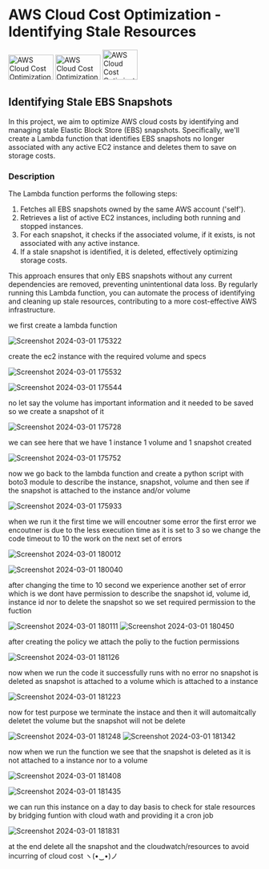# AWS Cloud Cost Optimization - Identifying Stale Resources



<img src="https://d2gbo5uoddvg5.cloudfront.net/images/Logo_aws.gif" alt="AWS Cloud Cost Optimization" style="width:90px;height:50px;"/> <img src="https://www.eginnovations.com/images/AWS-Cloudwatch-Logo.webp" alt="AWS Cloud Cost Optimization" style="width:90px;height:50px;"/> <img src="https://upload.wikimedia.org/wikipedia/commons/thumb/c/c3/Python-logo-notext.svg/800px-Python-logo-notext.svg.png" alt="AWS Cloud Cost Optimization" style="width:70px;height:60px;"/>



## Identifying Stale EBS Snapshots

In this project, we aim to optimize AWS cloud costs by identifying and managing stale Elastic Block Store (EBS) snapshots. Specifically, we'll create a Lambda function that identifies EBS snapshots no longer associated with any active EC2 instance and deletes them to save on storage costs.

### Description

The Lambda function performs the following steps:

1. Fetches all EBS snapshots owned by the same AWS account ('self').
2. Retrieves a list of active EC2 instances, including both running and stopped instances.
3. For each snapshot, it checks if the associated volume, if it exists, is not associated with any active instance.
4. If a stale snapshot is identified, it is deleted, effectively optimizing storage costs.

This approach ensures that only EBS snapshots without any current dependencies are removed, preventing unintentional data loss. By regularly running this Lambda function, you can automate the process of identifying and cleaning up stale resources, contributing to a more cost-effective AWS infrastructure.

we first create a lambda function

![Screenshot 2024-03-01 175322](https://github.com/jithinkumar900/Cloud-cost-optimization_Project/assets/59408287/7f258d90-e13f-4a05-a9e6-635baac4164e)

create the ec2 instance with the required volume and specs 

![Screenshot 2024-03-01 175532](https://github.com/jithinkumar900/Cloud-cost-optimization_Project/assets/59408287/a0e5d7ae-4478-4b97-9df0-faf7c3da5d96)

![Screenshot 2024-03-01 175544](https://github.com/jithinkumar900/Cloud-cost-optimization_Project/assets/59408287/1c7b3cb6-a4ff-4fbe-a207-8715d677115a)

no let say the volume has important information and it needed to be saved so we create a snapshot of it 

![Screenshot 2024-03-01 175728](https://github.com/jithinkumar900/Cloud-cost-optimization_Project/assets/59408287/31b88cbf-1a68-467a-9a45-edd80dbf0666)

we can see here that we have 1 instance 1 volume and 1 snapshot created 

![Screenshot 2024-03-01 175752](https://github.com/jithinkumar900/Cloud-cost-optimization_Project/assets/59408287/f8dd97fd-a0bc-44e0-90ec-85bb620897d8)

now we go back to the lambda function and create a python script with boto3 module to describe the instance, snapshot, volume and then see if the snapshot is attached to the instance and/or volume

![Screenshot 2024-03-01 175933](https://github.com/jithinkumar900/Cloud-cost-optimization_Project/assets/59408287/148adadb-f796-4186-9187-33030a9ddeab)


when we run it the first time we will encoutner some error the first error we encoutner is due to the less execution time as it is set to 3 so we change the code timeout to 10 the work on the next set of errors 

![Screenshot 2024-03-01 180012](https://github.com/jithinkumar900/Cloud-cost-optimization_Project/assets/59408287/c48d928b-90bf-4094-8ff9-8c3486d1d975)

![Screenshot 2024-03-01 180040](https://github.com/jithinkumar900/Cloud-cost-optimization_Project/assets/59408287/fc54a418-ea70-448a-8ee4-78b5af3440d2)

after changing the time to 10 second we experience another set of error which is we dont have permission to describe the snapshot id, volume id, instance id nor to delete the snapshot so we set required permission to the fuction 

![Screenshot 2024-03-01 180111](https://github.com/jithinkumar900/Cloud-cost-optimization_Project/assets/59408287/b77be769-5c14-4233-a567-5181076b8ada)
![Screenshot 2024-03-01 180450](https://github.com/jithinkumar900/Cloud-cost-optimization_Project/assets/59408287/05a9feaa-ada6-48f1-9f80-8e33c093b291)

after creating the policy we attach the poliy to the fuction permissions 

![Screenshot 2024-03-01 181126](https://github.com/jithinkumar900/Cloud-cost-optimization_Project/assets/59408287/d40f989b-d870-4c05-b841-8e40585ee6f5)

now when we run the code it successfully runs with no error no snapshot is deleted as snapshot is attached to a volume which is attached to a instance 

![Screenshot 2024-03-01 181223](https://github.com/jithinkumar900/Cloud-cost-optimization_Project/assets/59408287/4daaa379-be7f-4d70-ac24-b07eda64d511)

now for test purpose we terminate the instace and then it will automaitcally deletet the volume but the snapshot will not be delete 

![Screenshot 2024-03-01 181248](https://github.com/jithinkumar900/Cloud-cost-optimization_Project/assets/59408287/4f612ec9-cd5b-460d-be29-f6f8c33e4d06)
![Screenshot 2024-03-01 181342](https://github.com/jithinkumar900/Cloud-cost-optimization_Project/assets/59408287/96a32c7f-8d2a-496a-b09c-75bf78f44502)

now when we run the function we see that the snapshot is deleted as it is not attached to a instance nor to a volume 

![Screenshot 2024-03-01 181408](https://github.com/jithinkumar900/Cloud-cost-optimization_Project/assets/59408287/44482795-ac33-462e-930e-f61f1e71f33c)

![Screenshot 2024-03-01 181435](https://github.com/jithinkumar900/Cloud-cost-optimization_Project/assets/59408287/64e7535b-8002-41a9-b54f-8630c0320d4c)

we can run this instance on a day to day basis to check for stale resources by bridging funtion with cloud wath and providing it a cron job 

![Screenshot 2024-03-01 181831](https://github.com/jithinkumar900/Cloud-cost-optimization_Project/assets/59408287/949ad859-45bc-4565-87e1-46c17bc3d68f)

at the end delete all the snapshot and the cloudwatch/resources to avoid incurring of cloud cost ヽ(•‿•)ノ


